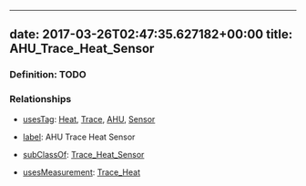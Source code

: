 
---
date: 2017-03-26T02:47:35.627182+00:00
title: AHU_Trace_Heat_Sensor
---
### Definition: TODO

### Relationships

* [usesTag](https://brickschema.org/schema/1.0/BrickFrame#usesTag): [Heat](https://brickschema.org/schema/1.0/BrickTag#Heat), [Trace](https://brickschema.org/schema/1.0/BrickTag#Trace), [AHU](https://brickschema.org/schema/1.0/BrickTag#AHU), [Sensor](https://brickschema.org/schema/1.0/BrickTag#Sensor)

* [label](http://www.w3.org/2000/01/rdf-schema#label): AHU Trace Heat Sensor

* [subClassOf](http://www.w3.org/2000/01/rdf-schema#subClassOf): [Trace_Heat_Sensor](https://brickschema.org/schema/1.0/Brick#Trace_Heat_Sensor)

* [usesMeasurement](https://brickschema.org/schema/1.0/BrickFrame#usesMeasurement): [Trace_Heat](https://brickschema.org/schema/1.0/Brick#Trace_Heat)
